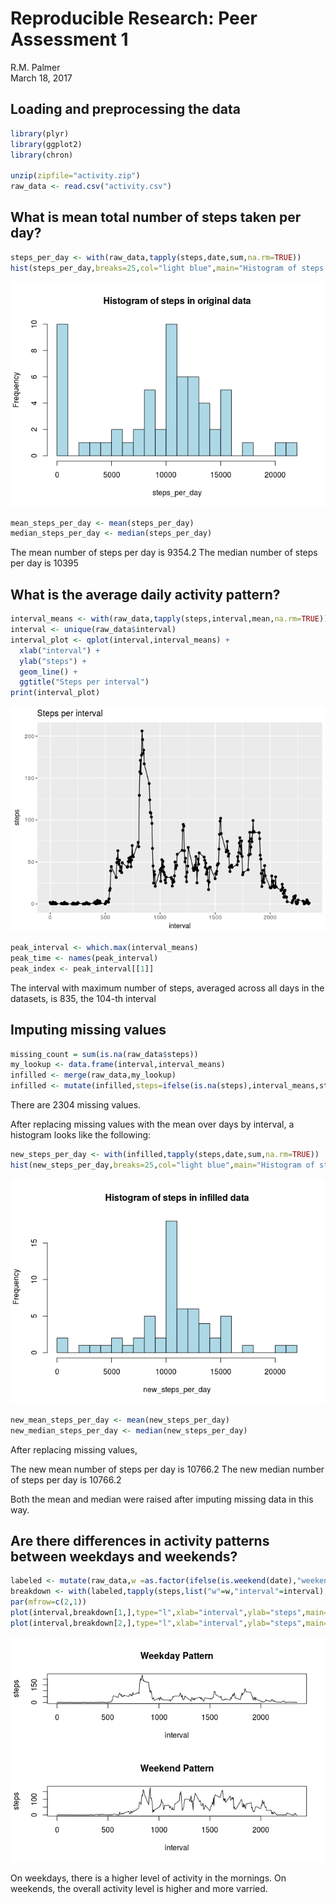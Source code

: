 # Reproducible Research: Peer Assessment 1
R.M. Palmer  
March 18, 2017  



## Loading and preprocessing the data

```r
library(plyr)
library(ggplot2)
library(chron)

unzip(zipfile="activity.zip")
raw_data <- read.csv("activity.csv")
```

## What is mean total number of steps taken per day?

```r
steps_per_day <- with(raw_data,tapply(steps,date,sum,na.rm=TRUE))
hist(steps_per_day,breaks=25,col="light blue",main="Histogram of steps in original data")
```

![](figure/compute_original-1.png)<!-- -->

```r
mean_steps_per_day <- mean(steps_per_day)
median_steps_per_day <- median(steps_per_day)
```

The mean number of steps per day is 9354.2
The median number of steps per day is  10395

## What is the average daily activity pattern?

```r
interval_means <- with(raw_data,tapply(steps,interval,mean,na.rm=TRUE))
interval <- unique(raw_data$interval)
interval_plot <- qplot(interval,interval_means) + 
  xlab("interval") + 
  ylab("steps") + 
  geom_line() + 
  ggtitle("Steps per interval")
print(interval_plot)
```

![](figure/average_intervals-1.png)<!-- -->

```r
peak_interval <- which.max(interval_means)
peak_time <- names(peak_interval)
peak_index <- peak_interval[[1]]
```

The interval with maximum number of steps, averaged across all days in the datasets, is 835, the 104-th interval

## Imputing missing values

```r
missing_count = sum(is.na(raw_data$steps))
my_lookup <- data.frame(interval,interval_means)
infilled <- merge(raw_data,my_lookup)
infilled <- mutate(infilled,steps=ifelse(is.na(steps),interval_means,steps))
```

There are 2304 missing values.

After replacing missing values with the mean over days by interval, a histogram looks like the following:


```r
new_steps_per_day <- with(infilled,tapply(steps,date,sum,na.rm=TRUE))
hist(new_steps_per_day,breaks=25,col="light blue",main="Histogram of steps in infilled data")
```

![](figure/imputed_stats-1.png)<!-- -->

```r
new_mean_steps_per_day <- mean(new_steps_per_day)
new_median_steps_per_day <- median(new_steps_per_day)
```

After replacing missing values,  

The new mean number of steps per day is 10766.2
The new median number of steps per day is 10766.2 

Both the mean and median were raised after imputing missing data in this way.

## Are there differences in activity patterns between weekdays and weekends?

```r
labeled <- mutate(raw_data,w =as.factor(ifelse(is.weekend(date),"weekend","weekday")))
breakdown <- with(labeled,tapply(steps,list("w"=w,"interval"=interval),mean,na.rm=TRUE))
par(mfrow=c(2,1))
plot(interval,breakdown[1,],type="l",xlab="interval",ylab="steps",main="Weekday Pattern")
plot(interval,breakdown[2,],type="l",xlab="interval",ylab="steps",main="Weekend Pattern")
```

![](figure/weekend_or_not-1.png)<!-- -->

On weekdays, there is a higher level of activity in the mornings.  On weekends, the overall activity level is higher and more varried.
